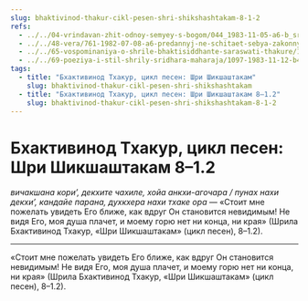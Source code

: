 ```yaml
---
slug: bhaktivinod-thakur-cikl-pesen-shri-shikshashtakam-8-1-2
refs:
  - ../../04-vrindavan-zhit-odnoy-semyey-s-bogom/044_1983-11-05-a6-b_sridharmj_transcendentnye_shpiony___chernyj_rynok_vysshej_realnosti.md
  - ../../48-vera/761-1982-07-08-a6-predannyj-ne-schitaet-sebya-zakonnym-obladatelem-sokrovishh-mira-very.md
  - ../../65-vospominaniya-o-shrile-bhaktisiddhante-saraswati-thakure/1024-1982-01-29-b3-radi-sluzheniya-guru-mozhno-podnimatsya-na-prevoshodyashhij-nas-uroven.md
  - ../../69-poeziya-i-stil-shrily-sridhara-maharaja/1097-1983-11-12-b4-interes-k-ontologii-predpolagaet-stremlenie-k-realnosti.md
tags:
  - title: "Бхактивинод Тхакур, цикл песен: Шри Шикшаштакам"
    slug: bhaktivinod-thakur-cikl-pesen-shri-shikshashtakam
  - title: "Бхактивинод Тхакур, цикл песен: Шри Шикшаштакам 8–1.2"
    slug: bhaktivinod-thakur-cikl-pesen-shri-shikshashtakam-8-1-2
---
```


# Бхактивинод Тхакур, цикл песен: Шри Шикшаштакам 8–1.2

*вичакшана кори’, декхите чахиле, хойа анкхи-агочара / пунах нахи декхи’, кандайе парана, духкхера нахи тхаке ора* — «Стоит мне пожелать увидеть Его ближе, как вдруг Он становится невидимым! Не видя Его, моя душа плачет, и моему горю нет ни конца, ни края» (Шрила Бхактивинод Тхакур, «Шри Шикшаштакам» (цикл песен), 8–1.2).

---

«Стоит мне пожелать увидеть Его ближе, как вдруг Он становится невидимым! Не видя Его, моя душа плачет, и моему горю нет ни конца, ни края» (Шрила Бхактивинод Тхакур, «Шри Шикшаштакам» (цикл песен), 8–1.2).
